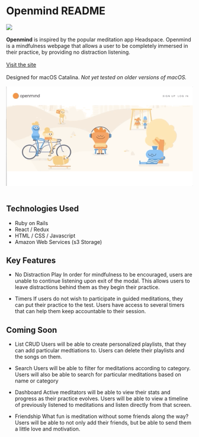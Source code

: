 # Openmind README


<img src="https://i.ibb.co/fML6Kcb/Untitled-Artwork-4.jpg">

<b>Openmind</b> is inspired by the popular meditation app Headspace. Openmind is a mindfulness webpage that allows a user to be completely immersed in their practice, by providing no distraction listening.
<br>
<br>
<a href="https://nw-openmind.herokuapp.com/">Visit the site</a>
<br>
<br>
Designed for macOS Catalina. <i>Not yet tested on older versions of macOS.</i>
<br>
<br>
![Openmind Gif](app/assets/images/openmind_gif.gif)
<br>
<br>

## Technologies Used

- Ruby on Rails
- React / Redux
- HTML / CSS / Javascript
- Amazon Web Services (s3 Storage)

## Key Features

- No Distraction Play
In order for mindfulness to be encouraged, users are unable to continue listening upon exit of the modal.
This allows users to leave distractions behind them as they begin their practice.

- Timers
If users do not wish to participate in guided meditations, they can put their practice to the test.
Users have access to several timers that can help them keep accountable to their session.

## Coming Soon

- List CRUD
Users will be able to create personalized playlists, that they can add particular medtiations to.
Users can delete their playlists and the songs on them.

- Search
Users will be able to filter for meditations according to category.
Users will also be able to search for particular meditations based on name or category

- Dashboard
Active meditators will be able to view their stats and progress as their practice evolves.
Users will be able to view a timeline of previously listened to meditations and listen directly from that screen.

- Friendship
What fun is meditation without some friends along the way? Users will be able to not only
add their friends, but be able to send them a little love and motivation.
